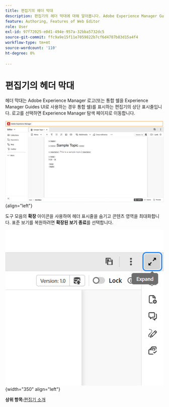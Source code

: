 ```yaml
---
title: 편집기의 헤더 막대
description: 편집기의 헤더 막대에 대해 알아봅니다. Adobe Experience Manager Guides의 편집기 인터페이스와 기능에 대해 알아봅니다.
feature: Authoring, Features of Web Editor
role: User
exl-id: 97f72025-e0d1-494e-957a-32bba5732dc5
source-git-commit: ffc9a9e15f11e7059822b7cf6d4707b83d15a4f4
workflow-type: tm+mt
source-wordcount: '110'
ht-degree: 0%

---
```


# 편집기의 헤더 막대

헤더 막대는 Adobe Experience Manager 로고(또는 통합 쉘을 Experience Manager Guides UI로 사용하는 경우 통합 쉘)를 표시하는 편집기의 상단 표시줄입니다. 로고를 선택하면 Experience Manager 탐색 페이지로 이동합니다.

![](./images/web-editor-header-bar.png){align="left"}

도구 모음의 **확장** 아이콘을 사용하여 헤더 표시줄을 숨기고 콘텐츠 영역을 최대화합니다. 표준 보기를 복원하려면 **확장된 보기 종료**&#x200B;를 선택합니다.

![](./images/web-editor-header-bar-expand-option.png){width="350" align="left"}



**상위 항목:**[&#x200B;편집기 소개](web-editor.md)
